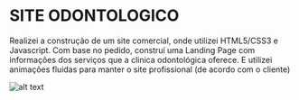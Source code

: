 # SITE ODONTOLOGICO
Realizei a construção de um site comercial, onde utilizei HTML5/CSS3 e Javascript. Com  base no pedido, construí uma Landing Page com informações dos serviços que a clinica odontológica oferece. E utilizei animações fluidas para manter o site profissional (de  acordo com o cliente)

![alt text](https://github.com/nxgabriel/SITEODONTOLOGICO/blob/main/assets/img/clinicagif.gif?raw=true)

